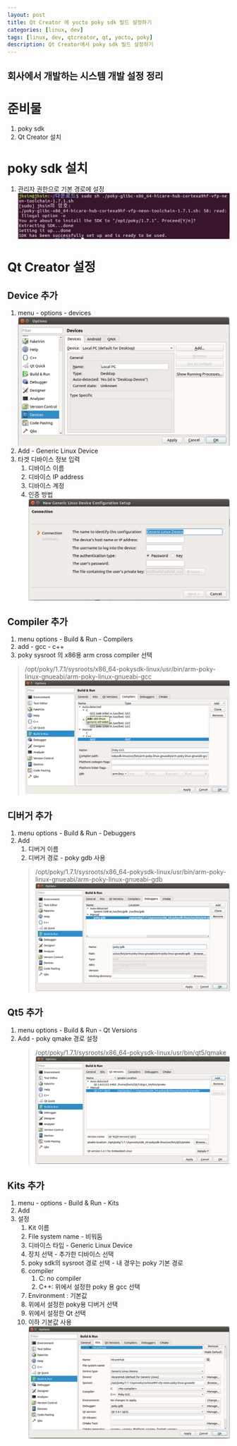 ```yaml
---
layout: post
title: Qt Creator 에 yocto poky sdk 빌드 설정하기
categories: [linux, dev]
tags: [linux, dev, qtcreator, qt, yocto, poky]
description: Qt Creator에서 poky sdk 빌드 설정하기
---
```

## 회사에서 개발하는 시스템 개발 설정 정리

# 준비물
1. poky sdk
2. Qt Creator 설치

# poky sdk 설치
1. 관리자 권한으로 기본 경로에 설정
![poky setup](/assets/images/poky_setup.png)

# Qt Creator 설정
## Device 추가
1. menu - options - devices
![poky setup](/assets/images/options_devices.png)
1. Add - Generic Linux Device
1. 타겟 디바이스 정보 입력
    1. 디바이스 이름
    1. 디바이스 IP address
    1. 디바이스 계정
    1. 인증 방법
![poky setup](/assets/images/device_config.png)

## Compiler 추가
1. menu options - Build & Run - Compilers
1. add - gcc - c++
1. poky sysroot 의 x86용 arm cross compiler 선택
 > /opt/poky/1.7.1/sysroots/x86_64-pokysdk-linux/usr/bin/arm-poky-linux-gnueabi/arm-poky-linux-gnueabi-gcc
![compiler](/assets/images/qtcreator_add_compilers.png)
## 디버거 추가
1. menu options - Build & Run - Debuggers
1. Add
    1. 디버거 이름
    1. 디버거 경로 - poky gdb 사용
    > /opt/poky/1.7.1/sysroots/x86_64-pokysdk-linux/usr/bin/arm-poky-linux-gnueabi/arm-poky-linux-gnueabi-gdb
    ![debugger](/assets/images/qtcreator_add_debugger.png)

## Qt5 추가
1. menu options - Build & Run - Qt Versions
1. Add - poky qmake 경로 설정
    > /opt/poky/1.7.1/sysroots/x86_64-pokysdk-linux/usr/bin/qt5/qmake
    ![qt5](/assets/images/qtcreator_add_qt5.png)


## Kits 추가
1. menu - options - Build & Run - Kits
1. Add
1. 설정
    1. Kit 이름
    1. File system name - 비워둠
    1. 디바이스 타입 - Generic Linux Device
    1. 장치 선택 - 추가한 디바이스 선택
    1. poky sdk의 sysroot 경로 선택 - 내 경우는 poky 기본 경로 
    1. compiler
        1. C: no compiler
        1. C++: 위에서 설정한 poky 용 gcc 선택
    1. Environment : 기본값
    1. 위에서 설정한 poky용 디버거 선택
    1. 위에서 설정한 Qt 선택
    1. 이하 기본값 사용
    ![kit](/assets/images/qtcreator_add_kits.png)
